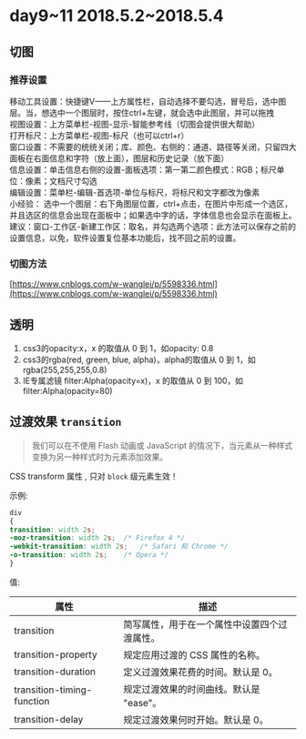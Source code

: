 # day9~11 2018.5.2~2018.5.4

## 切图

### 推荐设置

移动工具设置：快捷键V——上方属性栏，自动选择不要勾选，冒号后，选中图层。当，想选中一个图层时，按住ctrl+左键，就会选中此图层，并可以拖拽  
视图设置：上方菜单栏-视图-显示-智能参考线（切图会提供很大帮助）  
打开标尺：上方菜单栏-视图-标尺（也可以ctrl+r）  
窗口设置：不需要的统统关闭；库、颜色、右侧的：通道、路径等关闭，只留四大面板在右面信息和字符（放上面），图层和历史记录（放下面）  
信息设置：单击信息右侧的设置-面板选项：第一第二颜色模式：RGB；标尺单位：像素；文档尺寸勾选  
编辑设置：菜单栏-编辑-首选项-单位与标尺，将标尺和文字都改为像素  
小经验：
选中一个图层：右下角图层位置，ctrl+点击，在图片中形成一个选区，并且选区的信息会出现在面板中；如果选中字的话，字体信息也会显示在面板上。  
建议：窗口-工作区-新建工作区：取名，并勾选两个选项：此方法可以保存之前的设置信息，以免，软件设置复位基本功能后，找不回之前的设置。

### 切图方法

[https://www.cnblogs.com/w-wanglei/p/5598336.html](https://www.cnblogs.com/w-wanglei/p/5598336.html)

## 透明

1. css3的opacity:x，x 的取值从 0 到 1，如opacity: 0.8
2. css3的rgba(red, green, blue, alpha)，alpha的取值从 0 到 1，如rgba(255,255,255,0.8)
3. IE专属滤镜 filter:Alpha(opacity=x)，x 的取值从 0 到 100，如filter:Alpha(opacity=80)

## 过渡效果 `transition`

> 我们可以在不使用 Flash 动画或 JavaScript 的情况下，当元素从一种样式变换为另一种样式时为元素添加效果。

CSS transform 属性 , 只对 `block` 级元素生效！

示例:

```css
div
{
transition: width 2s;
-moz-transition: width 2s;	/* Firefox 4 */
-webkit-transition: width 2s;	/* Safari 和 Chrome */
-o-transition: width 2s;	/* Opera */
}
```

值:

属性|描述
---|---
transition|简写属性，用于在一个属性中设置四个过渡属性。
transition-property|规定应用过渡的 CSS 属性的名称。
transition-duration|定义过渡效果花费的时间。默认是 0。
transition-timing-function|规定过渡效果的时间曲线。默认是 "ease"。
transition-delay|规定过渡效果何时开始。默认是 0。
